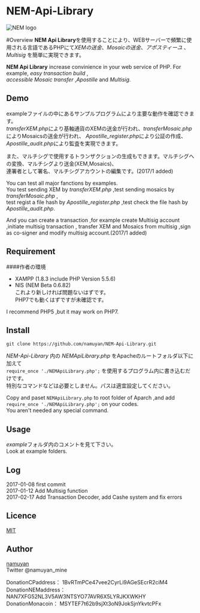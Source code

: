 # NEM-Api-Library

![NEM logo](https://upload.wikimedia.org/wikipedia/commons/thumb/0/0a/Nem_logo.svg/1000px-Nem_logo.svg.png)

#Overview
**NEM Api Library**を使用することにより、WEBサーバーで頻繁に使用される言語であるPHPにて*XEMの送金*、*Mosaicの送金*、*アポスティーユ*
、*Multisig* を簡単に実現できます。

**NEM Api Library** increase convinience in your web service of PHP. For example, *easy transaction build* ,  
*accessible Mosaic transfer* ,*Apostille* and *Multisig*.

## Demo
exampleファイルの中にあるサンプルプログラムにより主要な動作を確認できます。  
*transferXEM.php*により基軸通貨のXEMの送金が行われ、*transferMosaic.php*によりMosaicsの送金が行われ、
*Apostille_register.php*により公証の作成、*Apostille_audit.php*により監査を実現できます。

また、マルチシグで使用するトランザクションの生成もできます。マルチシグへの変換、マルチシグより送金(XEM,Mosaics)、  
連署者として署名、マルチシグアカウントの編集です。(2017/1 added)

You can test all major fanctions by examples.  
You test sending XEM by *transferXEM.php* ,test sending mosaics by *transferMosaic.php* ,  
test regist a file hash by *Apostille_register.php* ,test check the file hash by *Apostille_audit.php*.

And you can create a transaction ,for example create Multisig account ,initiate multisig transaction ,
transfer XEM and Mosaics from multisig ,sign as co-signer and modify multisig account.(2017/1 added)

## Requirement
####作者の環境  
* XAMPP (1.8.3 include PHP Version 5.5.6)  
* NIS (NEM Beta 0.6.82)  
これより新しければ問題ないはずです。  
PHP7でも動くはずですが未確認です。

I recommend PHP5 ,but it may work on PHP7.


## Install
`git clone https://github.com/namuyan/NEM-Api-Library.git`

*NEM-Api-Library* 内の *NEMApiLibrary.php* をApacheのルートフォルダ以下に加えて  
`require_once './NEMApiLibrary.php';` を使用するプログラム内に書き込むだけです。  
特別なコマンドなどは必要としません。パスは適宜設定してください。

Copy and paset `NEMApiLibrary.php` to root folder of Aparch ,and add `require_once './NEMApiLibrary.php';` on your codes.  
You aren't needed any special command.

## Usage
*example*フォルダ内のコメントを見て下さい。  
Look at example folders.

## Log
2017-01-08 first commit  
2017-01-12 Add Multisig function  
2017-02-17 Add Transaction Decoder, add Cashe system and fix errors

## Licence

[MIT](https://github.com/tcnksm/tool/blob/master/LICENCE)

## Author

[namuyan](http://namuyan.dip.jp)  
Twitter @namuyan_mine

DonationCPaddress： 1BvRTmPCe47vee2CyrLi9AGeSEcrR2ciM4  
DonationNEMaddress： NAN7XFG52NL3V5AW3NTSYO77AVR6X5LYRJKXWKHY  
DonationMonacoin： MSYTEF7t62b9sjXt3oN9JokSjnYkvtcPFx  